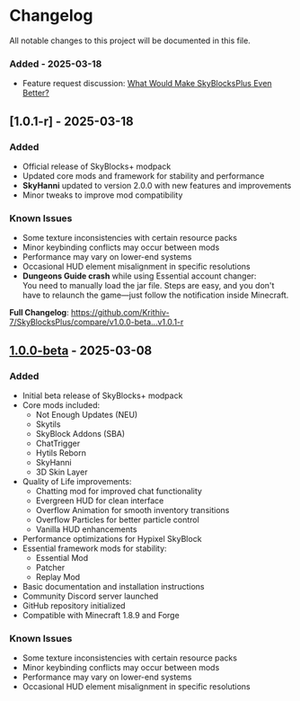 # Changelog

All notable changes to this project will be documented in this file.


### Added - 2025-03-18
- Feature request discussion: [What Would Make SkyBlocksPlus Even Better?](https://github.com/Krithiv-7/SkyBlocksPlus/discussions)


## [1.0.1-r] - 2025-03-18

### Added
- Official release of SkyBlocks+ modpack
- Updated core mods and framework for stability and performance
- **SkyHanni** updated to version 2.0.0 with new features and improvements
- Minor tweaks to improve mod compatibility

### Known Issues
- Some texture inconsistencies with certain resource packs
- Minor keybinding conflicts may occur between mods
- Performance may vary on lower-end systems
- Occasional HUD element misalignment in specific resolutions
- **Dungeons Guide crash** while using Essential account changer:  
  You need to manually load the jar file. Steps are easy, and you don't have to relaunch the game—just follow the notification inside Minecraft.

**Full Changelog**: https://github.com/Krithiv-7/SkyBlocksPlus/compare/v1.0.0-beta...v1.0.1-r

## [1.0.0-beta] - 2025-03-08

### Added
- Initial beta release of SkyBlocks+ modpack
- Core mods included:
  - Not Enough Updates (NEU)
  - Skytils
  - SkyBlock Addons (SBA)
  - ChatTrigger
  - Hytils Reborn
  - SkyHanni
  - 3D Skin Layer
- Quality of Life improvements:
  - Chatting mod for improved chat functionality
  - Evergreen HUD for clean interface
  - Overflow Animation for smooth inventory transitions
  - Overflow Particles for better particle control
  - Vanilla HUD enhancements
- Performance optimizations for Hypixel SkyBlock
- Essential framework mods for stability:
  - Essential Mod
  - Patcher
  - Replay Mod
- Basic documentation and installation instructions
- Community Discord server launched
- GitHub repository initialized
- Compatible with Minecraft 1.8.9 and Forge

### Known Issues
- Some texture inconsistencies with certain resource packs
- Minor keybinding conflicts may occur between mods
- Performance may vary on lower-end systems
- Occasional HUD element misalignment in specific resolutions

[1.0.0-beta]: https://github.com/Krithiv-7/SkyBlocksPlus/releases/tag/v1.0.0-beta